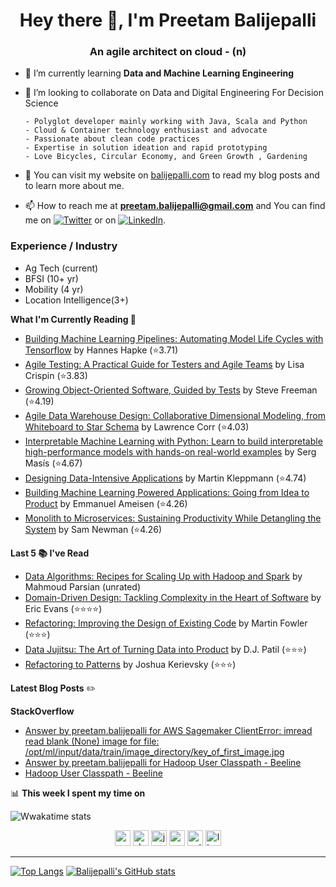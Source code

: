 <h1 align="center">Hey there 👋, I'm Preetam Balijepalli</h1>
<h3 align="center">An agile architect on cloud - (n)</h3>

- 🌱 I’m currently learning **Data and Machine Learning Engineering**

- 👯 I’m looking to collaborate on Data and Digital Engineering For Decision Science

      - Polyglot developer mainly working with Java, Scala and Python
      - Cloud & Container technology enthusiast and advocate
      - Passionate about clean code practices
      - Expertise in solution ideation and rapid prototyping
      - Love Bicycles, Circular Economy, and Green Growth , Gardening

- 📝 You can visit my website on [balijepalli.com](balijepalli.com) to read my blog posts and to learn more about me.

- 📫 How to reach me at **preetam.balijepalli@gmail.com** and You can find me on [![Twitter][1.2]][1] or on [![LinkedIn][2.2]][2].


### Experience / Industry
- Ag Tech (current)
- BFSI (10+ yr)
- Mobility (4 yr)
- Location Intelligence(3+)


**What I'm Currently Reading 📕**
<!-- GOODREADS-LIST:START -->
- [Building Machine Learning Pipelines: Automating Model Life Cycles with Tensorflow](https://www.goodreads.com/review/show/4090293298?utm_medium=api&utm_source=rss) by Hannes Hapke (⭐️3.71)
- [Agile Testing: A Practical Guide for Testers and Agile Teams](https://www.goodreads.com/review/show/725323085?utm_medium=api&utm_source=rss) by Lisa Crispin (⭐️3.83)
- [Growing Object-Oriented Software, Guided by Tests](https://www.goodreads.com/review/show/725322992?utm_medium=api&utm_source=rss) by Steve  Freeman (⭐️4.19)
- [Agile Data Warehouse Design: Collaborative Dimensional Modeling, from Whiteboard to Star Schema](https://www.goodreads.com/review/show/1467445940?utm_medium=api&utm_source=rss) by Lawrence Corr (⭐️4.03)
- [Interpretable Machine Learning with Python: Learn to build interpretable high-performance models with hands-on real-world examples](https://www.goodreads.com/review/show/4107740869?utm_medium=api&utm_source=rss) by Serg Masís (⭐️4.67)
- [Designing Data-Intensive Applications](https://www.goodreads.com/review/show/4082824567?utm_medium=api&utm_source=rss) by Martin Kleppmann (⭐️4.74)
- [Building Machine Learning Powered Applications: Going from Idea to Product](https://www.goodreads.com/review/show/4082800090?utm_medium=api&utm_source=rss) by Emmanuel Ameisen (⭐️4.26)
- [Monolith to Microservices: Sustaining Productivity While Detangling the System](https://www.goodreads.com/review/show/4082788557?utm_medium=api&utm_source=rss) by Sam Newman (⭐️4.26)
<!-- GOODREADS-LIST:END -->

**Last 5 📚 I've Read**
<!-- GOODREADS-READ-LIST:START -->
- [Data Algorithms: Recipes for Scaling Up with Hadoop and Spark](https://www.goodreads.com/review/show/1662462673?utm_medium=api&utm_source=rss) by Mahmoud Parsian (unrated)
- [Domain-Driven Design: Tackling Complexity in the Heart of Software](https://www.goodreads.com/review/show/465958857?utm_medium=api&utm_source=rss) by Eric Evans (⭐⭐⭐⭐)
- [Refactoring: Improving the Design of Existing Code](https://www.goodreads.com/review/show/465958502?utm_medium=api&utm_source=rss) by Martin Fowler (⭐⭐⭐)
- [Data Jujitsu: The Art of Turning Data into Product](https://www.goodreads.com/review/show/440025008?utm_medium=api&utm_source=rss) by D.J. Patil (⭐⭐⭐)
- [Refactoring to Patterns](https://www.goodreads.com/review/show/621685610?utm_medium=api&utm_source=rss) by Joshua Kerievsky (⭐⭐⭐)
<!-- GOODREADS-READ-LIST:END -->

**Latest Blog Posts** ✏️
<!-- BLOG-POST-LIST:START -->
<!-- BLOG-POST-LIST:END -->

**StackOverflow**
<!-- STACKOVERFLOW:START -->
- [Answer by preetam.balijepalli for AWS Sagemaker ClientError: imread read blank (None) image for file: /opt/ml/input/data/train/image_directory/key_of_first_image.jpg](https://stackoverflow.com/questions/58992679/aws-sagemaker-clienterror-imread-read-blank-none-image-for-file-opt-ml-inpu/63672364#63672364)
- [Answer by preetam.balijepalli for Hadoop User Classpath - Beeline](https://stackoverflow.com/questions/47351067/hadoop-user-classpath-beeline/47384654#47384654)
- [Hadoop User Classpath - Beeline](https://stackoverflow.com/questions/47351067/hadoop-user-classpath-beeline)
<!-- STACKOVERFLOW:END -->

📊 **This week I spent my time on**

![Wwakatime stats](https://github-readme-stats-taupe-two.vercel.app/api/wakatime?username=balijepalli&hide_title=true&hide_border=true&langs_count=5)


<p align="center">
 <img src="https://cdn.jsdelivr.net/gh/devicons/devicon/icons/amazonwebservices/amazonwebservices-original-wordmark.svg" alt="aws" width="25" height="25"/>
 <img src="https://cdn.jsdelivr.net/gh/devicons/devicon/icons/docker/docker-original-wordmark.svg" alt="docker" width="25" height="25"/>
 <img src="https://cdn.jsdelivr.net/gh/devicons/devicon/icons/java/java-original-wordmark.svg" alt="java" width="25" height="25"/>
 <img src="https://cdn.jsdelivr.net/gh/devicons/devicon/icons/scala/scala-original-wordmark.svg" alt="scala" width="25" height="25"/>
 <img src="https://cdn.jsdelivr.net/gh/devicons/devicon/icons/python/python-original-wordmark.svg" alt="python" width="25" height="25"/>
 <img src="https://cdn.jsdelivr.net/gh/devicons/devicon/icons/linux/linux-original.svg" alt="linux" width="25" height="25"/>
</p>

<!-- Icons -->
[1.2]: http://i.imgur.com/wWzX9uB.png (twitter icon without padding)
[2.2]: https://raw.githubusercontent.com/MartinHeinz/MartinHeinz/master/linkedin-3-16.png (LinkedIn icon without padding)
[3.2]: https://cdn.jsdelivr.net/npm/simple-icons@3.0.1/icons/gmail.svg?raw=true

<hr>

 [![Top Langs](https://github-readme-stats.vercel.app/api/top-langs/?username=balijepalli&exclude_repo=github-readme-stats,balijepalli.github.io)](https://github.com/balijepalli/github-readme-stats) 
[![Balijepalli's GitHub stats](https://github-readme-stats.vercel.app/api?username=balijepalli&show_icons=true&theme=cobalt)](https://github.com/anuraghazra/github-readme-stats)


<!-- Links to your social media accounts -->
[1]: https://twitter.com/balijepalli
[2]: https://www.linkedin.com/in/preetambalijepalli/
[3]: **preetam.balijepalli@gmail.com**
